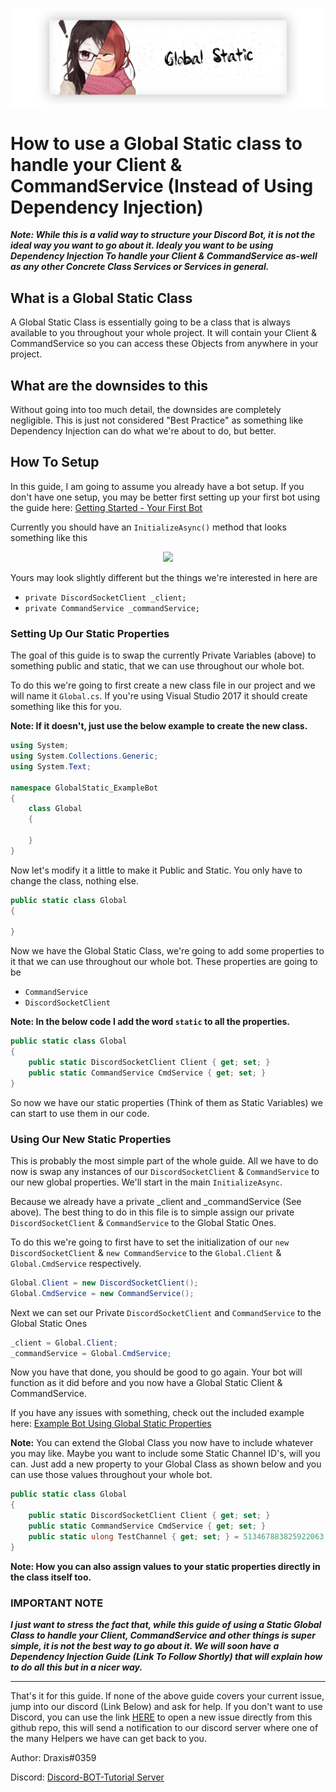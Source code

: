 <p align="center">
    <img src="../../Images/GlobalStatic.png">
</p>

# How to use a Global Static class to handle your Client & CommandService (Instead of Using Dependency Injection)

_**Note: While this is a valid way to structure your Discord Bot, it is not the ideal way you want to go about it. Idealy you want to be using Dependency Injection To handle your Client & CommandService as-well as any other Concrete Class Services or Services in general.**_

## What is a Global Static Class

A Global Static Class is essentially going to be a class that is always available to you throughout your whole project. It will contain your Client & CommandService so you can access these Objects from anywhere in your project.

## What are the downsides to this

Without going into too much detail, the downsides are completely negligible. This is just not considered "Best Practice" as something like Dependency Injection can do what we're about to do, but better.

## How To Setup

In this guide, I am going to assume you already have a bot setup. If you don't have one setup, you may be better first setting up your first bot using the guide here: [Getting Started - Your First Bot](https://docs.stillu.cc/guides/getting_started/first-bot.html)

Currently you should have an `InitializeAsync()` method that looks something like this

<p align="center">
    <img src="https://i.gyazo.com/d097a5d2e39a6211488358feabd17f23.png">
</p>

Yours may look slightly different but the things we're interested in here are

- `private DiscordSocketClient _client;`
- `private CommandService _commandService;`

### Setting Up Our Static Properties

The goal of this guide is to swap the currently Private Variables (above) to something public and static, that we can use throughout our whole bot.

To do this we're going to first create a new class file in our project and we will name it `Global.cs`. If you're using Visual Studio 2017 it should create something like this for you.

**Note: If it doesn't, just use the below example to create the new class.**

```cs
using System;
using System.Collections.Generic;
using System.Text;

namespace GlobalStatic_ExampleBot
{
    class Global
    {

    }
}
```

Now let's modify it a little to make it Public and Static. You only have to change the class, nothing else.

```cs
public static class Global
{

}
```

Now we have the Global Static Class, we're going to add some properties to it that we can use throughout our whole bot. These properties are going to be

- `CommandService`
- `DiscordSocketClient`

**Note: In the below code I add the word `static` to all the properties.**

```cs
public static class Global
{
    public static DiscordSocketClient Client { get; set; }
    public static CommandService CmdService { get; set; }
}
```

So now we have our static properties (Think of them as Static Variables) we can start to use them in our code.

### Using Our New Static Properties

This is probably the most simple part of the whole guide. All we have to do now is swap any instances of our `DiscordSocketClient` & `CommandService` to our new global properties. We'll start in the main `InitializeAsync`.

Because we already have a private _client and _commandService (See above). The best thing to do in this file is to simple assign our private `DiscordSocketClient` & `CommandService` to the Global Static Ones.

To do this we're going to first have to set the initialization of our `new DiscordSocketClient` & `new CommandService` to the `Global.Client` & `Global.CmdService` respectively.

```cs
Global.Client = new DiscordSocketClient();
Global.CmdService = new CommandService();
```

Next we can set our Private `DiscordSocketClient` and `CommandService` to the Global Static Ones

```cs
_client = Global.Client;
_commandService = Global.CmdService;
```

Now you have that done, you should be good to go again. Your bot will function as it did before and you now have a Global Static Client & CommandService.

If you have any issues with something, check out the included example here: [Example Bot Using Global Static Properties](ExampleBot/)

**Note:** You can extend the Global Class you now have to include whatever you may like. Maybe you want to include some Static Channel ID's, will you can. Just add a new property to your Global Class as shown below and you can use those values throughout your whole bot.

```cs
public static class Global
{
    public static DiscordSocketClient Client { get; set; }
    public static CommandService CmdService { get; set; }
    public static ulong TestChannel { get; set; } = 513467883825922063;
}
```

**Note: How you can also assign values to your static properties directly in the class itself too.**

### **IMPORTANT NOTE**

_**I just want to stress the fact that, while this guide of using a Static Global Class to handle your Client, CommandService and other things is super simple, it is not the best way to go about it. We will soon have a Dependency Injection Guide (Link To Follow Shortly) that will explain how to do all this but in a nicer way.**_

---

That's it for this guide. If none of the above guide covers your current issue, jump into our discord (Link Below) and ask for help. If you don't want to use Discord, you can use the link [HERE](https://github.com/discord-bot-tutorial/common-issues/issues) to open a new issue directly from this github repo, this will send a notification to our discord server where one of the many Helpers we have can get back to you.

Author: Draxis#0359

Discord:  [Discord-BOT-Tutorial Server](https://discord.gg/cGhEZuk)
